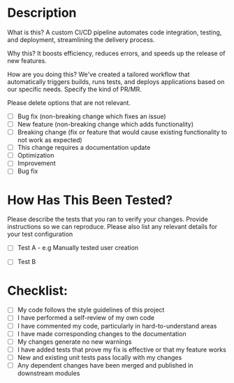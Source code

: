 # Description
What is this?
A custom CI/CD pipeline automates code integration, testing, and deployment, streamlining the delivery process.

Why this?
It boosts efficiency, reduces errors, and speeds up the release of new features.

How are you doing this?
We've created a tailored workflow that automatically triggers builds, runs tests, and deploys applications based on our specific needs.
Specify the kind of PR/MR.

Please delete options that are not relevant.

- [ ] Bug fix (non-breaking change which fixes an issue)
- [ ] New feature (non-breaking change which adds functionality)
- [ ] Breaking change (fix or feature that would cause existing functionality to not work as expected)
- [ ] This change requires a documentation update
- [ ] Optimization
- [ ] Improvement
- [ ] Bug fix

# How Has This Been Tested?

Please describe the tests that you ran to verify your changes. Provide instructions so we can reproduce. Please also list any relevant details for your test configuration

- [ ] Test A - e.g Manually tested user creation
- [ ] Test B


# Checklist:

- [ ] My code follows the style guidelines of this project
- [ ] I have performed a self-review of my own code
- [ ] I have commented my code, particularly in hard-to-understand areas
- [ ] I have made corresponding changes to the documentation
- [ ] My changes generate no new warnings
- [ ] I have added tests that prove my fix is effective or that my feature works
- [ ] New and existing unit tests pass locally with my changes
- [ ] Any dependent changes have been merged and published in downstream modules

